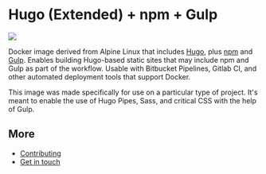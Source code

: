 # Hugo (Extended) + npm + Gulp
[![](https://images.microbadger.com/badges/image/fourjuaneight/hugo-gulp.svg)](https://microbadger.com/images/fourjuaneight/hugo-gulp)

Docker image derived from Alpine Linux that includes [Hugo](https://gohugo.io/), plus [npm](https://www.npmjs.com/) and [Gulp](https://gulpjs.com/). Enables building Hugo-based static sites that may include npm and Gulp as part of the workflow. Usable with Bitbucket Pipelines, Gitlab CI, and other automated deployment tools that support Docker.

This image was made specifically for use on a particular type of project. It's meant to enable the use of Hugo Pipes, Sass, and critical CSS with the help of Gulp.

## More
- [Contributing](https://github.com/fourjuaneight/docker-hugo-gulp/blob/master/CONTRIBUTING.md)
- [Get in touch](https://www.juanvillela.dev)